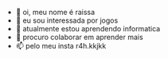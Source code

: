 - 👋 oi, meu nome é raissa
- 👀 eu sou interessada por jogos
- 🌱 atualmente estou aprendendo informatica
- 💞️ procuro colaborar em aprender mais
- 📫 pelo meu insta r4h.kkjkk

<!---
oii, meu nome é raissa, tenho 15 anos, gosto muito do inverno, amo cachorrinhos
--->
